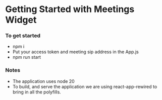 # Getting Started with Meetings Widget

### To get started

- npm i
- Put your access token and meeting sip address in the App.js
- npm run start

### Notes

- The application uses node 20
- To build, and serve the application we are using react-app-rewired to bring in all the polyfills.
